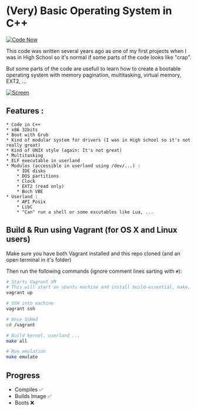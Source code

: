 # (Very) Basic Operating System in C++

[![Code Now](https://friendco.de/widgets/image/codenow?url=https%3A%2F%2Fgithub.com%2FSamyPesse%2Fdevos.git&file=&style=vertical&private=true&create=false&prepare=true)](https://friendco.de/widgets/url/codenow?url=https%3A%2F%2Fgithub.com%2FSamyPesse%2Fdevos.git&file=&style=vertical&private=true&create=false&prepare=true)

This code was written several years ago as one of my first projects when I was in High School so it's normal if some parts of the code looks like "crap".

But some parts of the code are usefull to learn how to create a bootable operating system with memory pagination, multitasking, virtual memory, EXT2, ...


[![Screen](https://raw.github.com/SamyPesse/devos/master/screens/1.png)](https://raw.github.com/SamyPesse/devos/master/screens/1.png)

## Features :

	* Code in C++
	* x86 32bits
	* Boot with Grub
	* Kind of modular system for drivers (I was in High school so it's not really great)
	* Kind of UNIX style (again: It's not great)
	* Multitasking
	* ELF executable in userland
	* Modules (accessible in userland using /dev/...) :
		* IDE disks
		* DOS partitions
		* Clock
		* EXT2 (read only)
		* Boch VBE
	* Userland :
		* API Posix
		* LibC
		* "Can" run a shell or some excutables like Lua, ...


## Build & Run using Vagrant (for OS X and Linux users)

Make sure you have both Vagrant installed and this repo cloned (and an open terminal in it's folder)

Then run the following commands (ignore comment lines sarting with ```#```):

```bash
# Starts Vagrant VM
# This will start an ubuntu machine and install build-essential, make, Qemu ...
vagrant up

# SSH into machine
vagrant ssh

# Once SSHed
cd /vagrant

# Build kernel, userland ...
make all

# Run emulation
make emulate
```

## Progress
  - Compiles :white_check_mark:
  - Builds Image :white_check_mark:
  - Boots :x:
